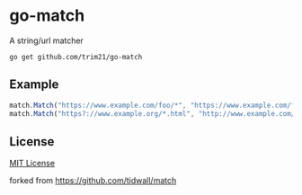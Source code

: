 # go-match

A string/url matcher

```shell
go get github.com/trim21/go-match
```

## Example

```javascript
match.Match("https://www.example.com/foo/*", "https://www.example.com/foo/v")
match.Match("https?://www.example.org/*.html", "http://www.example.com/index.html")
```

## License

[MIT License](./LICENSE)

forked from https://github.com/tidwall/match
